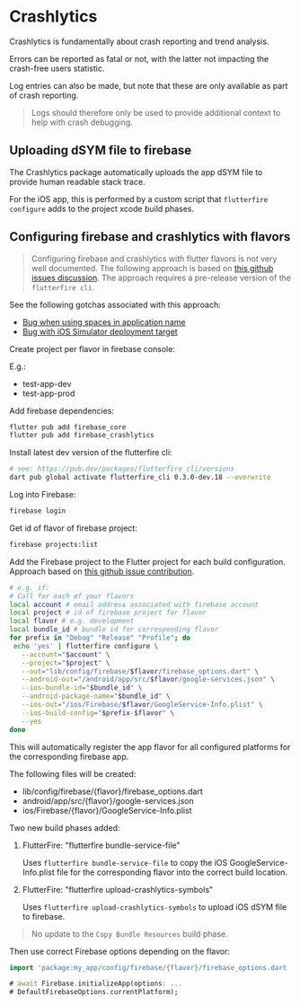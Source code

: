 # Crashlytics

Crashlytics is fundamentally about crash reporting and trend analysis.

Errors can be reported as fatal or not, with the latter not impacting the crash-free users statistic.

Log entries can also be made, but note that these are only available as part of crash reporting.

> Logs should therefore only be used to provide additional context to help with crash debugging.

## Uploading dSYM file to firebase

The Crashlytics package automatically uploads the app dSYM file to provide human readable stack trace.

For the iOS app, this is performed by a custom script that `flutterfire configure` adds to the project xcode build phases.

## Configuring firebase and crashlytics with flavors

> Configuring firebase and crashlytics with flutter flavors is not very well documented. The following approach is based on [this github issues discussion](https://github.com/invertase/flutterfire_cli/issues/14). The approach requires a pre-release version of the `flutterfire cli`.

See the following gotchas associated with this approach:

- [Bug when using spaces in application name](./gotchas.md#bug-with-spaces-in-application-name)
- [Bug with iOS Simulator deployment target](./gotchas.md#bug-with-ios-simulator-deployment-target)

Create project per flavor in firebase console:

E.g.:

- test-app-dev
- test-app-prod

Add firebase dependencies:

```sh
flutter pub add firebase_core
flutter pub add firebase_crashlytics
```

Install latest dev version of the flutterfire cli:

```sh
# see: https://pub.dev/packages/flutterfire_cli/versions
dart pub global activate flutterfire_cli 0.3.0-dev.18 --overwrite
```

Log into Firebase:

```sh
firebase login
```

Get id of flavor of firebase project:

```sh
firebase projects:list
```

Add the Firebase project to the Flutter project for each build configuration.
Approach based on [this github issue contribution](https://github.com/invertase/flutterfire_cli/issues/14#issuecomment-1463682721).

```sh
# e.g. if:
# Call for each of your flavors
local account # email address associated with firebase account
local project # id of firebase project for flavor
local flavor # e.g. development
local bundle_id # bundle id for corresponding flavor
for prefix in "Debug" "Release" "Profile"; do
 echo 'yes' | flutterfire configure \
   --account="$account" \
   --project="$project" \
   --out="lib/config/firebase/$flavor/firebase_options.dart" \
   --android-out="/android/app/src/$flavor/google-services.json" \
   --ios-bundle-id="$bundle_id" \
   --android-package-name="$bundle_id" \
   --ios-out="/ios/Firebase/$flavor/GoogleService-Info.plist" \
   --ios-build-config="$prefix-$flavor" \
   --yes
done
```

This will automatically register the app flavor for all configured platforms for the corresponding firebase app.

The following files will be created:

- lib/config/firebase/{flavor}/firebase_options.dart
- android/app/src/{flavor}/google-services.json
- ios/Firebase/{flavor}/GoogleService-Info.plist

Two new build phases added:

1. FlutterFire: "flutterfire bundle-service-file"

   Uses `flutterfire bundle-service-file` to copy the iOS GoogleService-Info.plist file for the corresponding flavor into the correct build location.

2. FlutterFire: "flutterfire upload-crashlytics-symbols"

   Uses `flutterfire upload-crashlytics-symbols` to upload iOS dSYM file to firebase.

> No update to the `Copy Bundle Resources` build phase.

Then use correct Firebase options depending on the flavor:

```dart
import 'package:my_app/config/firebase/{flavor}/firebase_options.dart

# await Firebase.initializeApp(options: ...
# DefaultFirebaseOptions.currentPlatform);
```
